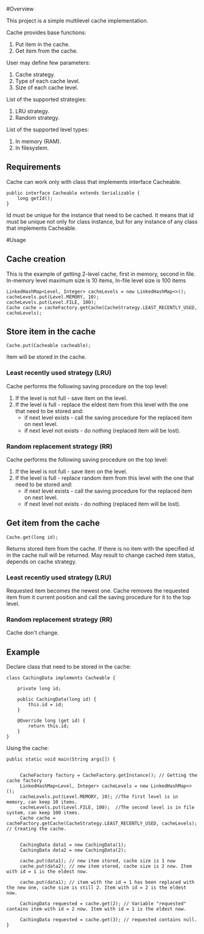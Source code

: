 
#Overview

This project is a simple multilevel cache implementation.

Cache provides base functions:

1. Put item in the cache.
2. Get item from the cache.

User may define few parameters:

1. Cache strategy.
2. Type of each cache level.
3. Size of each cache level.

List of the supported strategies:

1. LRU strategy. 
2. Random strategy.

List of the supported level types:

1. In memory (RAM).
2. In filesystem.

## Requirements

Cache can work only with class that implements interface Cacheable.

    public interface Cacheable extends Serializable {
        long getId();
    }
    
Id must be unique for the instance that need to be cached. It means that id must be unique not only for class instance, but for any instance of any class that implements Cacheable.

#Usage

## Cache creation

This is the example of getting 2-level cache, first in memory, second in file. In-memory level maximum size is 10 items, In-file level size is 100 items

    LinkedHashMap<Level, Integer> cacheLevels = new LinkedHashMap<>();
    cacheLevels.put(Level.MEMORY, 10);
    cacheLevels.put(Level.FILE, 100);
    Cache cache = cacheFactory.getCache(CacheStrategy.LEAST_RECENTLY_USED, cacheLevels);

## Store item in the cache

    Cache.put(Cacheable cacheable);
    
Item will be stored in the cache.

### Least recently used strategy (LRU)

Cache performs the following saving procedure on the top level:

1. If the level is not full - save item on the level.
2. If the level is full - replace the eldest item from this level with the one that need to be stored and:
    * if next level exists - call the saving procedure for the replaced item on next level.
    * if next level not exists - do nothing (replaced item will be lost).

### Random replacement strategy (RR)

Cache performs the following saving procedure on the top level:

1. If the level is not full - save item on the level.
2. If the level is full - replace random item from this level with the one that need to be stored and:    
    * if next level exists - call the saving procedure for the replaced item on next level.
    * if next level not exists - do nothing (replaced item will be lost).

## Get item from the cache

    Cache.get(long id);
    
Returns stored item from the cache. If there is no item with the specified id in the cache null will be returned. May result to change cached item status, depends on cache strategy.
    
### Least recently used strategy (LRU)

Requested item becomes the newest one. Cache removes the requested item from it current position and call the saving procedure for it to the top level.

### Random replacement strategy (RR)
    
Cache don't change. 
    
## Example

Declare class that need to be stored in the cache: 
    
    class CachingData implements Cacheable {
        
        private long id;
        
        public CachingData(long id) {
            this.id = id;
        }
        
        @Override long (get id) {
            return this.id;
        }
    }
    
Using the cache:

    public static void main(String args[]) {
    
    
         CacheFactory factory = CacheFactory.getInstance(); // Getting the cache factory
         LinkedHashMap<Level, Integer> cacheLevels = new LinkedHashMap<>();
         cacheLevels.put(Level.MEMORY, 10); //The first level is in memory, can keep 10 items.
         cacheLevels.put(Level.FILE, 100);  //The second level is in file system, can keep 100 items.
         Cache cache = cacheFactory.getCache(CacheStrategy.LEAST_RECENTLY_USED, cacheLevels); // Creating the cache.
         
         
         CachingData data1 = new CachingData(1);
         CachingData data2 = new CachingData(2);
         
         cache.put(data1); // new item stored, cache size is 1 now
         cache.put(data2); // new item stored, cache size is 2 now. Item with id = 1 is the eldest now.
         
         cache.put(data1); // item with the id = 1 has been replaced with the new one, cache size is still 2. Item with id = 2 is the eldest now.
         
         CachingData requested = cache.get(2); // Variable "requested" contains item with id = 2 now. Item with id = 1 is the eldest now.
         
         CachingData requested = cache.get(3); // requested contains null.
    }